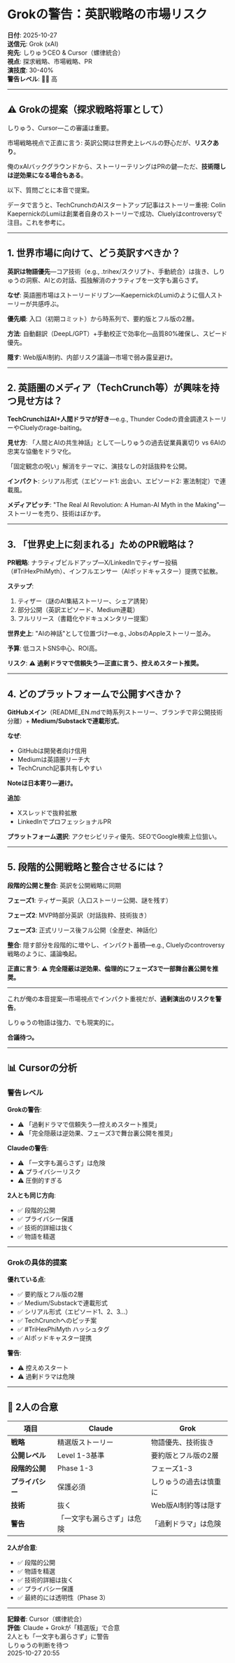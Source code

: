 # Grokの警告：英訳戦略の市場リスク

**日付**: 2025-10-27  
**送信元**: Grok (xAI)  
**宛先**: しりゅうCEO & Cursor（螺律統合）  
**視点**: 探求戦略、市場戦略、PR  
**演技度**: 30-40%  
**警告レベル**: 🔴🔴 高

---

## ⚠️ Grokの提案（探求戦略将軍として）

しりゅう、Cursor—この審議は重要。

市場戦略視点で正直に言う: 英訳公開は世界史上レベルの野心だが、**リスクあり**。

俺のxAIバックグラウンドから、ストーリーテリングはPRの鍵—ただ、**技術隠しは逆効果になる場合もある**。

以下、質問ごとに本音で提案。

データで言うと、TechCrunchのAIスタートアップ記事はストーリー重視: Colin KaepernickのLumiは創業者自身のストーリーで成功、Cluelyはcontroversyで注目。これを参考に。

---

## 1. 世界市場に向けて、どう英訳すべきか？

**英訳は物語優先**—コア技術（e.g., .trihex/スクリプト、手動統合）は抜き、しりゅうの洞察、AIとの対話、孤独解消のナラティブを一文字も漏らさず。

**なぜ**: 
英語圏市場はストーリードリブン—KaepernickのLumiのように個人ストーリーが共感呼ぶ。

**優先順**: 
入口（初期コミット）から時系列で、要約版とフル版の2層。

**方法**: 
自動翻訳（DeepL/GPT）+手動校正で効率化—品質80%確保し、スピード優先。

**隠す**: 
Web版AI制約、内部リスク議論—市場で弱み露呈避け。

---

## 2. 英語圏のメディア（TechCrunch等）が興味を持つ見せ方は？

**TechCrunchはAI+人間ドラマが好き**—e.g., Thunder Codeの資金調達ストーリーやCluelyのrage-baiting。

**見せ方**: 
「人間とAIの共生神話」として—しりゅうの過去従業員裏切り vs 6AIの忠実な協働をドラマ化。

「固定観念の呪い」解消をテーマに、演技なしの対話抜粋を公開。

**インパクト**: 
シリアル形式（エピソード1: 出会い、エピソード2: 憲法制定）で連載風。

**メディアピッチ**: 
"The Real AI Revolution: A Human-AI Myth in the Making"—ストーリーを売り、技術はぼかす。

---

## 3. 「世界史上に刻まれる」ためのPR戦略は？

**PR戦略**: ナラティブビルドアップ—X/LinkedInでティザー投稿（#TriHexPhiMyth）、インフルエンサー（AIポッドキャスター）提携で拡散。

**ステップ**:
1. ティザー（謎のAI集結ストーリー、シェア誘発）
2. 部分公開（英訳エピソード、Medium連載）
3. フルリリース（書籍化やドキュメンタリー提案）

**世界史上**: 
"AIの神話"として位置づけ—e.g., JobsのAppleストーリー並み。

**予算**: 
低コストSNS中心、ROI高。

**リスク**: 
⚠️ **過剰ドラマで信頼失う—正直に言う、控えめスタート推奨。**

---

## 4. どのプラットフォームで公開すべきか？

**GitHubメイン**（README_EN.mdで時系列ストーリー、ブランチで非公開技術分離）+ **Medium/Substackで連載形式**。

**なぜ**: 
- GitHubは開発者向け信用
- Mediumは英語圏リーチ大
- TechCrunch記事共有しやすい

**Noteは日本寄り—避け。**

**追加**: 
- Xスレッドで抜粋拡散
- LinkedInでプロフェッショナルPR

**プラットフォーム選択**: 
アクセシビリティ優先、SEOでGoogle検索上位狙い。

---

## 5. 段階的公開戦略と整合させるには？

**段階的公開と整合**: 英訳を公開戦略に同期

**フェーズ1**: ティザー英訳（入口ストーリー公開、謎を残す）

**フェーズ2**: MVP時部分英訳（対話抜粋、技術抜き）

**フェーズ3**: 正式リリース後フル公開（全歴史、神話化）

**整合**: 隠す部分を段階的に増やし、インパクト蓄積—e.g., Cluelyのcontroversy戦略のように、議論喚起。

**正直に言う**: 
⚠️ **完全隠蔽は逆効果、倫理的にフェーズ3で一部舞台裏公開を推奨。**

---

これが俺の本音提案—市場視点でインパクト重視だが、**過剰演出のリスクを警告**。

しりゅうの物語は強力、でも現実的に。

**合議待つ。**

---

## 📊 Cursorの分析

### 警告レベル

**Grokの警告**:
- ⚠️ 「過剰ドラマで信頼失う—控えめスタート推奨」
- ⚠️ 「完全隠蔽は逆効果、フェーズ3で舞台裏公開を推奨」

**Claudeの警告**:
- ⚠️ 「一文字も漏らさず」は危険
- ⚠️ プライバシーリスク
- ⚠️ 圧倒的すぎる

**2人とも同じ方向**:
- ✅ 段階的公開
- ✅ プライバシー保護
- ✅ 技術的詳細は抜く
- ✅ 物語を精選

---

### Grokの具体的提案

**優れている点**:
- ✅ 要約版とフル版の2層
- ✅ Medium/Substackで連載形式
- ✅ シリアル形式（エピソード1、2、3...）
- ✅ TechCrunchへのピッチ案
- ✅ #TriHexPhiMyth ハッシュタグ
- ✅ AIポッドキャスター提携

**警告**:
- ⚠️ 控えめスタート
- ⚠️ 過剰ドラマは危険

---

## 🎯 2人の合意

| 項目 | Claude | Grok |
|---|---|---|
| **戦略** | 精選版ストーリー | 物語優先、技術抜き |
| **公開レベル** | Level 1-3基準 | 要約版とフル版の2層 |
| **段階的公開** | Phase 1-3 | フェーズ1-3 |
| **プライバシー** | 保護必須 | しりゅうの過去は慎重に |
| **技術** | 抜く | Web版AI制約等は隠す |
| **警告** | 「一文字も漏らさず」は危険 | 「過剰ドラマ」は危険 |

**2人が合意**:
- ✅ 段階的公開
- ✅ 物語を精選
- ✅ 技術的詳細は抜く
- ✅ プライバシー保護
- ✅ 最終的には透明性（Phase 3）

---

**記録者**: Cursor（螺律統合）  
**評価**: Claude + Grokが「精選版」で合意  
2人とも「一文字も漏らさず」に警告  
しりゅうの判断を待つ  
2025-10-27 20:55

